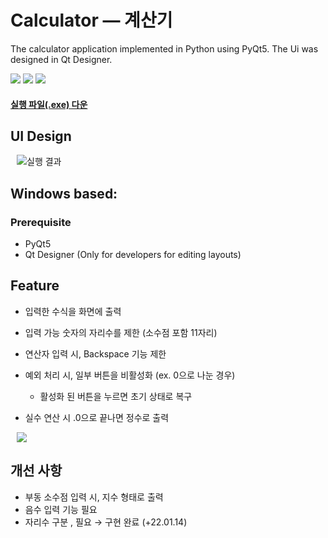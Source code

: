 #  Calculator — 계산기

The calculator application implemented in Python using PyQt5. The Ui was designed in Qt Designer.

<a href="https://www.python.org">
<img src="https://img.shields.io/badge/Python3+-3776AB?style=flat&logo=PYTHON&logoColor=white&link=https://www.python.org/"></a>
<a href="https://www.anaconda.com">
<img src="https://img.shields.io/badge/Anaconda-44A833?style=flat&logo=Anaconda&logoColor=white&link=https://www.anaconda.com/"></a>
<a href="https://qt-brandbook.webflow.io">
<img src="https://img.shields.io/badge/Qt-41CD52?style=flat&logo=Qt&logoColor=white&link=https://qt-brandbook.webflow.io/"></a>

#### [실행 파일(.exe) 다운](https://vo.la/qMtA3)


## UI Design
<img src="https://user-images.githubusercontent.com/69224744/150070708-9cdbc6f3-01f8-434d-9696-82ae390e707c.gif" title="실행 결과" hspace="10"/>


## Windows based:
### Prerequisite
- PyQt5
- Qt Designer (Only for developers for editing layouts)

## Feature
- 입력한 수식을 화면에 출력
- 입력 가능 숫자의 자리수를 제한 (소수점 포함 11자리)
- 연산자 입력 시, Backspace 기능 제한
- 예외 처리 시, 일부 버튼을 비활성화 (ex. 0으로 나눈 경우)
  - 활성화 된 버튼을 누르면 초기 상태로 복구

- 실수 연산 시 .0으로 끝나면 정수로 출력

<img src="https://user-images.githubusercontent.com/69224744/150540730-2cdf3f25-3379-4c1d-8524-361e4c62ea7c.gif" hspace="10"/>

## 개선 사항
- 부동 소수점 입력 시, 지수 형태로 출력
- 음수 입력 기능 필요
- 자리수 구분 , 필요 → 구현 완료 (+22.01.14)




